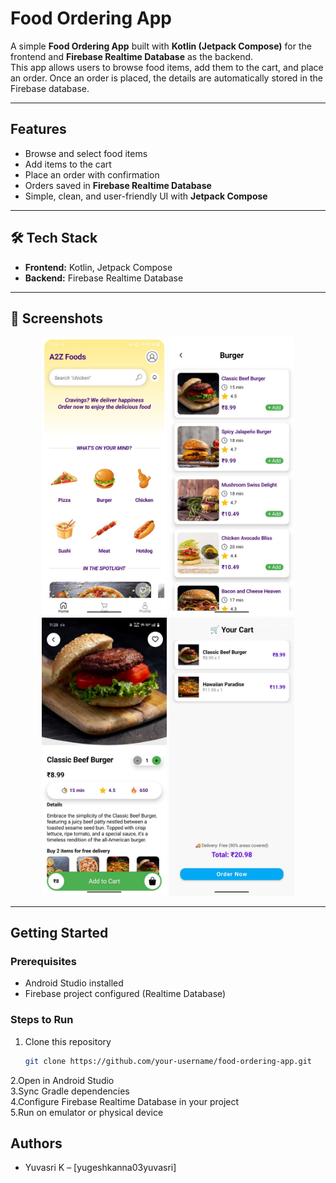 # Food Ordering App

A simple **Food Ordering App** built with **Kotlin (Jetpack Compose)** for the frontend and **Firebase Realtime Database** as the backend.  
This app allows users to browse food items, add them to the cart, and place an order. Once an order is placed, the details are automatically stored in the Firebase database.  

---

## Features
-  Browse and select food items  
-  Add items to the cart  
-  Place an order with confirmation  
-  Orders saved in **Firebase Realtime Database**  
-  Simple, clean, and user-friendly UI with **Jetpack Compose**

---

## 🛠️ Tech Stack
- **Frontend:** Kotlin, Jetpack Compose  
- **Backend:** Firebase Realtime Database  

---

## 📸 Screenshots
<p align="center">
<img src="https://github.com/yugeshkanna03yuvasri/Food-App/blob/master/app/src/main/res/drawable/f1.jpg" alt="App Screenshot" width="200"/> 
<img src="https://github.com/yugeshkanna03yuvasri/Food-App/blob/master/app/src/main/res/drawable/f2.jpg" alt="App Screenshot" width="200"/> 
<img src="https://github.com/yugeshkanna03yuvasri/Food-App/blob/master/app/src/main/res/drawable/f3.jpg" alt="App Screenshot" width="200"/> 
<img src="https://github.com/yugeshkanna03yuvasri/Food-App/blob/master/app/src/main/res/drawable/f4.jpg" alt="App Screenshot" width="200"/> 
</p>


---

## Getting Started

### Prerequisites
- Android Studio installed  
- Firebase project configured (Realtime Database)  

### Steps to Run

1. Clone this repository  
   ```bash
   git clone https://github.com/your-username/food-ordering-app.git

2.Open in Android Studio<br>
3.Sync Gradle dependencies<br>
4.Configure Firebase Realtime Database in your project<br>
5.Run on emulator or physical device

## Authors

- Yuvasri K – [yugeshkanna03yuvasri]

